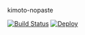 kimoto-nopaste

[![Build Status](https://travis-ci.org/kimoto/nopaste.svg?branch=master)](https://travis-ci.org/kimoto/nopaste)
[![Deploy](https://www.herokucdn.com/deploy/button.png)](https://heroku.com/deploy)
